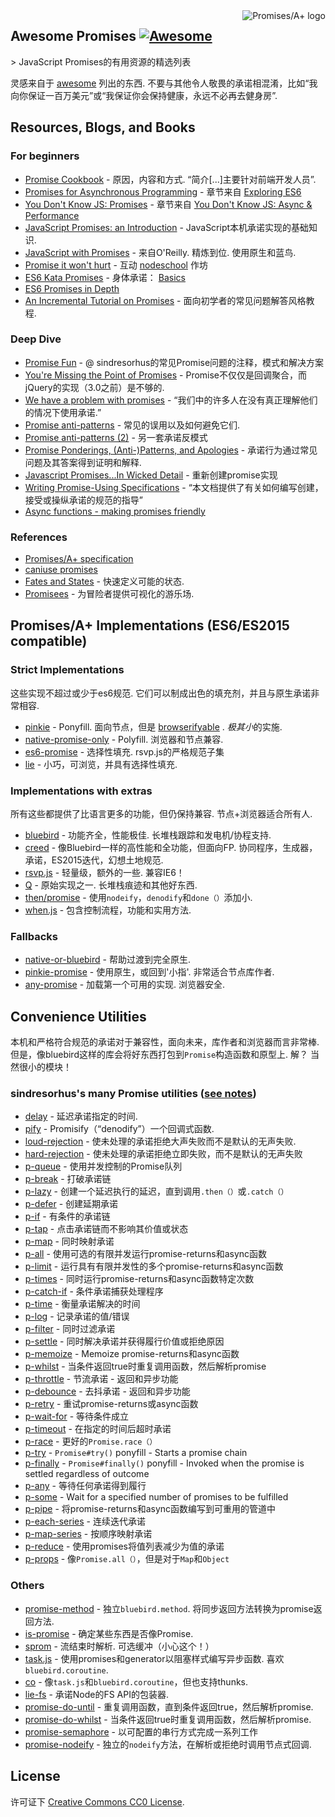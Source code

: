 <div class="github-widget" data-repo="wbinnssmith/awesome-promises"></div>
<script async src="https://pagead2.googlesyndication.com/pagead/js/adsbygoogle.js"></script><ins class="adsbygoogle" style="display:block" data-ad-client="ca-pub-6890694312814945" data-ad-slot="5473692530" data-ad-format="auto"  data-full-width-responsive="true"></ins>
<a href="https://promisesaplus.com/">
    <img src="https://promisesaplus.com/assets/logo-small.png" alt="Promises/A+ logo" align="right" />
</a>

## Awesome Promises [![Awesome](https://cdn.rawgit.com/sindresorhus/awesome/d7305f38d29fed78fa85652e3a63e154dd8e8829/media/badge.svg)](https://github.com/sindresorhus/awesome)

&gt; JavaScript Promises的有用资源的精选列表

灵感来自于 [awesome](https://github.com/sindresorhus/awesome)  列出的东西.  不要与其他令人敬畏的承诺相混淆，比如“我向你保证一百万美元”或“我保证你会保持健康，永远不必再去健身房”.



## Resources, Blogs, and Books

### For beginners
* [Promise Cookbook](https://github.com/mattdesl/promise-cookbook)   - 原因，内容和方式.  “简介[...]主要针对前端开发人员”.
* [Promises for Asynchronous Programming](http://exploringjs.com/es6/ch_promises.html) - 章节来自 [Exploring ES6](http://exploringjs.com/)
* [You Don't Know JS: Promises](https://github.com/getify/You-Dont-Know-JS/blob/master/async%20&%20performance/ch3.md) - 章节来自 [You Don't Know JS: Async & Performance](https://github.com/getify/You-Dont-Know-JS/tree/master/async%20%26%20performance)
* [JavaScript Promises: an Introduction](https://developers.google.com/web/fundamentals/getting-started/primers/promises) -  JavaScript本机承诺实现的基础知识.
* [JavaScript with Promises](http://shop.oreilly.com/product/0636920032151.do)   - 来自O&#39;Reilly.  精炼到位.  使用原生和蓝鸟.
* [Promise it won't hurt](https://github.com/stevekane/promise-it-wont-hurt) - 互动 [nodeschool](https://nodeschool.io/) 作坊
* [ES6 Kata Promises](http://es6katas.org/) - 身体承诺： [Basics](http://tddbin.com/#?kata=es6/language/promise/basics)
* [ES6 Promises in Depth](https://ponyfoo.com/articles/es6-promises-in-depth)
* [An Incremental Tutorial on Promises](http://www.sohamkamani.com/blog/2016/08/28/incremenal-tutorial-to-promises/) - 面向初学者的常见问题解答风格教程.

### Deep Dive
* [Promise Fun](https://github.com/sindresorhus/promise-fun) -  @ sindresorhus的常见Promise问题的注释，模式和解决方案
* [You're Missing the Point of Promises](https://blog.domenic.me/youre-missing-the-point-of-promises/) -  Promise不仅仅是回调聚合，而jQuery的实现（3.0之前）是不够的.
* [We have a problem with promises](https://pouchdb.com/2015/05/18/we-have-a-problem-with-promises.html) - “我们中的许多人在没有真正理解他们的情况下使用承诺.”
* [Promise anti-patterns](https://github.com/petkaantonov/bluebird/wiki/Promise-anti-patterns) - 常见的误用以及如何避免它们.
* [Promise anti-patterns (2)](http://taoofcode.net/promise-anti-patterns/) - 另一套承诺反模式
* [Promise Ponderings, (Anti-)Patterns, and Apologies](https://sdgluck.github.io/2015/08/24/promise-ponderings-patterns-apologies/) - 承诺行为通过常见问题及其答案得到证明和解释.
* [Javascript Promises...In Wicked Detail](http://www.mattgreer.org/articles/promises-in-wicked-detail/) - 重新创建promise实现
* [Writing Promise-Using Specifications](https://www.w3.org/2001/tag/doc/promises-guide) - “本文档提供了有关如何编写创建，接受或操纵承诺的规范的指导”
* [Async functions - making promises friendly](https://developers.google.com/web/fundamentals/getting-started/primers/async-functions)

### References
* [Promises/A+ specification](https://promisesaplus.com/)
* [caniuse promises](http://caniuse.com/#feat=promises)
* [Fates and States](https://github.com/domenic/promises-unwrapping/blob/master/docs/states-and-fates.md) - 快速定义可能的状态.
* [Promisees](https://bevacqua.github.io/promisees/) - 为冒险者提供可视化的游乐场.

## Promises/A+ Implementations (ES6/ES2015 compatible)

### Strict Implementations
 这些实现不超过或少于es6规范.  它们可以制成出色的填充剂，并且与原生承诺非常相容.

* [pinkie](https://github.com/floatdrop/pinkie)   -  Ponyfill.  面向节点，但是 [browserifyable](https://github.com/substack/node-browserify) .  *极其小*的实施.
* [native-promise-only](https://github.com/getify/native-promise-only)   -  Polyfill.  浏览器和节点兼容.
* [es6-promise](https://github.com/stefanpenner/es6-promise)   - 选择性填充.  rsvp.js的严格规范子集
* [lie](https://github.com/calvinmetcalf/lie) - 小巧，可浏览，并具有选择性填充.

### Implementations with extras
 所有这些都提供了比语言更多的功能，但仍保持兼容.  节点+浏览器适合所有人.

* [bluebird](https://github.com/petkaantonov/bluebird)   - 功能齐全，性能极佳.  长堆栈跟踪和发电机/协程支持.
* [creed](https://github.com/briancavalier/creed)   - 像Bluebird一样的高性能和全功能，但面向FP.  协同程序，生成器，承诺，ES2015迭代，幻想土地规范.
* [rsvp.js](https://github.com/tildeio/rsvp.js/)   - 轻量级，额外的一些.  兼容IE6！
* [Q](https://github.com/kriskowal/q)   - 原始实现之一.  长堆栈痕迹和其他好东西.
* [then/promise](https://github.com/then/promise) - 使用`nodeify`，`denodify`和`done（）`添加小.
* [when.js](https://github.com/cujojs/when) - 包含控制流程，功能和实用方法.


### Fallbacks
* [native-or-bluebird](https://www.npmjs.com/package/native-or-bluebird) - 帮助过渡到完全原生.
* [pinkie-promise](https://github.com/floatdrop/pinkie-promise)   - 使用原生，或回到&#39;小指&#39;.  非常适合节点库作者.
* [any-promise](https://github.com/kevinbeaty/any-promise)   - 加载第一个可用的实现.  浏览器安全.

## Convenience Utilities
 本机和严格符合规范的承诺对于兼容性，面向未来，库作者和浏览器而言非常棒.  但是，像bluebird这样的库会将好东西打包到`Promise`构造函数和原型上.  解？  当然很小的模块！

### sindresorhus's many Promise utilities ([see notes](https://github.com/sindresorhus/promise-fun))
* [delay](https://github.com/sindresorhus/delay) - 延迟承诺指定的时间.
* [pify](https://github.com/sindresorhus/pify) -  Promisify（“denodify”）一个回调式函数.
* [loud-rejection](https://github.com/sindresorhus/loud-rejection) - 使未处理的承诺拒绝大声失败而不是默认的无声失败.
* [hard-rejection](https://github.com/sindresorhus/hard-rejection) - 使未处理的承诺拒绝立即失败，而不是默认的无声失败
* [p-queue](https://github.com/sindresorhus/p-queue) - 使用并发控制的Promise队列
* [p-break](https://github.com/sindresorhus/p-break) - 打破承诺链
* [p-lazy](https://github.com/sindresorhus/p-lazy) - 创建一个延迟执行的延迟，直到调用`.then（）`或`.catch（）`
* [p-defer](https://github.com/sindresorhus/p-defer) - 创建延期承诺
* [p-if](https://github.com/sindresorhus/p-if) - 有条件的承诺链
* [p-tap](https://github.com/sindresorhus/p-tap) - 点击承诺链而不影响其价值或状态
* [p-map](https://github.com/sindresorhus/p-map) - 同时映射承诺
* [p-all](https://github.com/sindresorhus/p-all) - 使用可选的有限并发运行promise-returns和async函数
* [p-limit](https://github.com/sindresorhus/p-limit) - 运行具有有限并发性的多个promise-returns和async函数
* [p-times](https://github.com/sindresorhus/p-times) - 同时运行promise-returns和async函数特定次数
* [p-catch-if](https://github.com/sindresorhus/p-catch-if) - 条件承诺捕获处理程序
* [p-time](https://github.com/sindresorhus/p-time) - 衡量承诺解决的时间
* [p-log](https://github.com/sindresorhus/p-log) - 记录承诺的值/错误
* [p-filter](https://github.com/sindresorhus/p-filter) - 同时过滤承诺
* [p-settle](https://github.com/sindresorhus/p-settle) - 同时解决承诺并获得履行价值或拒绝原因
* [p-memoize](https://github.com/sindresorhus/p-memoize) -  Memoize promise-returns和async函数
* [p-whilst](https://github.com/sindresorhus/p-whilst) - 当条件返回true时重复调用函数，然后解析promise
* [p-throttle](https://github.com/sindresorhus/p-throttle) - 节流承诺 - 返回和异步功能
* [p-debounce](https://github.com/sindresorhus/p-debounce) - 去抖承诺 - 返回和异步功能
* [p-retry](https://github.com/sindresorhus/p-retry) - 重试promise-returns或async函数
* [p-wait-for](https://github.com/sindresorhus/p-wait-for) - 等待条件成立
* [p-timeout](https://github.com/sindresorhus/p-timeout) - 在指定的时间后超时承诺
* [p-race](https://github.com/sindresorhus/p-race) - 更好的`Promise.race（）`
* [p-try](https://github.com/sindresorhus/p-try) - `Promise#try()` ponyfill - Starts a promise chain
* [p-finally](https://github.com/sindresorhus/p-finally) - `Promise#finally()` ponyfill - Invoked when the promise is settled regardless of outcome
* [p-any](https://github.com/sindresorhus/p-any) - 等待任何承诺得到履行
* [p-some](https://github.com/sindresorhus/p-some) - Wait for a specified number of promises to be fulfilled
* [p-pipe](https://github.com/sindresorhus/p-pipe) - 将promise-returns和async函数编写到可重用的管道中
* [p-each-series](https://github.com/sindresorhus/p-each-series) - 连续迭代承诺
* [p-map-series](https://github.com/sindresorhus/p-map-series) - 按顺序映射承诺
* [p-reduce](https://github.com/sindresorhus/p-reduce) - 使用promises将值列表减少为值的承诺
* [p-props](https://github.com/sindresorhus/p-props) - 像`Promise.all（）`，但是对于`Map`和`Object`

### Others
* [promise-method](https://github.com/wbinnssmith/promise-method)   - 独立`bluebird.method`.  将同步返回方法转换为promise返回方法.
* [is-promise](https://github.com/then/is-promise) - 确定某些东西是否像Promise.
* [sprom](https://github.com/then/sprom)   - 流结束时解析.  可选缓冲（小心这个！）
* [task.js](https://github.com/mozilla/task.js)   - 使用promises和generator以阻塞样式编写异步函数.  喜欢`bluebird.coroutine`.
* [co](https://github.com/tj/co) - 像`task.js`和`bluebird.coroutine`，但也支持thunks.
* [lie-fs](https://www.npmjs.com/package/lie-fs) - 承诺Node的FS API的包装器.
* [promise-do-until](https://github.com/busterc/promise-do-until) - 重复调用函数，直到条件返回true，然后解析promise.
* [promise-do-whilst](https://github.com/busterc/promise-do-whilst) - 当条件返回true时重复调用函数，然后解析promise.
* [promise-semaphore](https://github.com/samccone/promise-semaphore) - 以可配置的串行方式完成一系列工作
* [promise-nodeify](https://github.com/kevinoid/promise-nodeify) - 独立的`nodeify`方法，在解析或拒绝时调用节点式回调.

## License
许可证下 [Creative Commons CC0 License](https://creativecommons.org/publicdomain/zero/1.0/).
